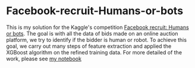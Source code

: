 # Facebook-recruit-Humans-or-bots

This is my solution for the Kaggle's competition [Facebook recruit: Humans or bots](https://www.kaggle.com/c/facebook-recruiting-iv-human-or-bot). The goal is with all the data of bids made on an online auction platform, we try to identify if the bidder is human or robot. To achieve this goal, we carry out many steps of feature extraction and applied the XGBoost algorithm on the refined training data. 
For more detailed of the work, please see [my notebook](https://github.com/dmnguyen92/Facebook-recruit-Humans-or-bots/blob/master/Facebook:%20Human%20or%20Bots.ipynb)
